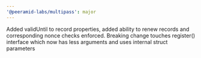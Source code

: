 ```yaml
---
'@peeramid-labs/multipass': major
---
```


Added validUntil to record properties, added ability to renew records and corresponding nonce checks enforced. Breaking change touches register() interface which now has less arguments and uses internal struct parameters
